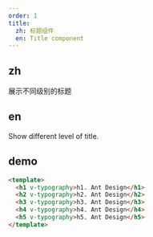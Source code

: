 ```yaml
---
order: 1
title:
  zh: 标题组件
  en: Title component
---
```


## zh

展示不同级别的标题

## en

Show different level of title.

## demo

```html
<template>
  <h1 v-typography>h1. Ant Design</h1>
  <h2 v-typography>h2. Ant Design</h2>
  <h3 v-typography>h3. Ant Design</h3>
  <h4 v-typography>h4. Ant Design</h4>
  <h5 v-typography>h5. Ant Design</h5>
</template>
```
